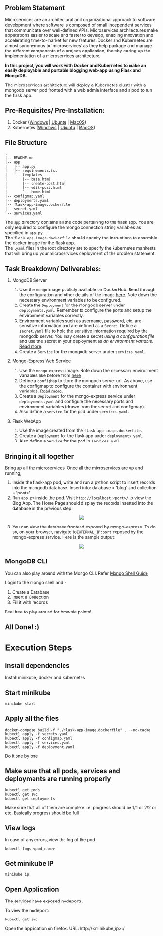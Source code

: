 ## Problem Statement
Microservices are an architectural and organizational approach to software development where software is composed of small independent services that communicate over well-defined APIs. Microservices architectures make applications easier to scale and faster to develop, enabling innovation and accelerating time-to-market for new features.
Docker and Kubernetes are almost synonymous to 'microservices' as they help package and manage the different components of a project/ application, thereby easing up the implementation of a microservices architecture.

**In this project, you will work with Docker and Kubernetes to make an easily deployable and portable blogging web-app using Flask and MongoDB.**  

The microservices architecture will deploy a Kubernetes cluster with a mongodb server pod fronted with a web admin interface and a pod to run the flask app.

## Pre-Requisites/ Pre-Installation:
1. Docker ([Windows](https://docs.docker.com/desktop/windows/install/) | [Ubuntu](https://docs.docker.com/engine/install/ubuntu/#:~:text=Install%20from%20a%20package&text=Go%20to%20https%3A%2F%2Fdownload,version%20you%20want%20to%20install) | [MacOS](https://docs.docker.com/desktop/mac/install/))
2. Kubernetes ([Windows](https://birthday.play-with-docker.com/kubernetes-docker-desktop/) | [Ubuntu](https://kubernetes.io/docs/tasks/tools/install-kubectl-linux/) | [MacOS](https://birthday.play-with-docker.com/kubernetes-docker-desktop/))

## File Structure
```
.
|-- README.md
|-- app
|   |-- app.py
|   |-- requirements.txt
|   `-- templates
|       |-- base.html
|       |-- create-post.html
|       |-- edit-post.html
|       `-- home.html
|-- configmap.yaml
|-- deployments.yaml
|-- flask-app-image.dockerfile
|-- secret.yaml
`-- services.yaml
```
The `app` directory contains all the code pertaining to the flask app. You are only required to configure the mongo connection string variables as specified in `app.py`.  
The `flask-app-image.dockerfile` should specify the insructions to assemble the docker image for the flask app.  
The `.yaml` files in the root directory are to specify the kubernetes manifests that will bring up your microservices deployment of the problem statement.

## Task Breakdown/ Deliverables:
1. MongoDB Server
    1. Use the `mongo` image publicly available on DockerHub. Read through the configuration and other details of the image [here](https://hub.docker.com/_/mongo). Note down the necessary environment variables to be configured.
    2. Create the `Deployment` for the mongodb server under `deployments.yaml`. Remember to configure the ports and setup the environment variables correctly.
    3. Environment variables such as username, password, etc. are sensitive information and are defined as a `Secret`. Define a `secret.yaml` file to hold the sensitive information required by the mongodb server. You may create a secret _using a configuration file_ and use the secret in your deployment as _an environment variable_.  [Read more](https://newrelic.com/blog/how-to-relic/how-to-use-kubernetes-secrets).
    4. Create a `Service` for the mongodb server under `services.yaml`.

2. Mongo-Express Web Service
    1. Use the `mongo-express` image. Note down the necessary environment variables like before from [here](https://hub.docker.com/_/mongo-express).
    2. Define a `configMap` to store the mongodb server url. As above, use the configmap to configure the container with environment variables. [Read more](https://kubernetes.io/docs/concepts/configuration/configmap/).
    3. Create a `Deployment` for the mongo-express service under `deployments.yaml` and configure the necessary ports and environment variables (drawn from the secret and configmap).
    4. Also define a `service` for the pod under `services.yaml`.

3.  Flask WebApp
    1. Use the image created from the `flask-app-image.dockerfile`.
    2. Create a `Deployment` for the flask app under `deployments.yaml`.
    3. Also define a `Service` for the pod in `services.yaml`.  

## Bringing it all together
Bring up all the microservices.
Once all the microservices are up and running,
1. Inside the flask-app pod, write and run a python script to insert records into the mongodb database. Insert into: database = 'blog' and collection = 'posts'.
2. Run `app.py` inside the pod. Visit `http://localhost:<port>/` to view the Blog App. The Home Page should display the records inserted into the database in the previous step.
<p align = "center">
    <img src = "https://user-images.githubusercontent.com/56164920/158070358-d37498a4-1712-4048-bf19-3dfc86a214ef.png"/>
</p>

3. You can view the database frontend exposed by mongo-express. To do so, on your browser, navigate to`EXTERNAL_IP:port` exposed by the mongo-express service. Here is the sample output:  

<p align = "center">
    <img src = "https://user-images.githubusercontent.com/56164920/158070411-3dff479d-ee7f-4eeb-b38f-92ccc221c6aa.png"/>
</p>

## MongoDB CLI
You can also play around with the Mongo CLI. Refer [Mongo Shell Guide](https://docs.mongodb.com/manual/reference/mongo-shell/)

Login to the mongo shell and -

1. Create a Database
2. Insert a Collection
3. Fill it with records

Feel free to play around for brownie points!

## All Done! :)



# Execution Steps

## Install dependencies
Install minikube, docker and kubernetes

## Start minikube

```script
minikube start
```

## Apply all the files

```script
docker-compose build -f "./flask-app-image.dockerfile" . --no-cache
kubectl apply -f secrets.yaml
kubectl apply -f configmap.yaml
kubectl apply -f services.yaml
kubectl apply -f deployment.yaml
```
Do it one by one

## Make sure that all pods, services and deployments are running properly

```script
kubectl get pods
kubectl get svc
kubectl get deployments
```

Make sure that all of them are complete i.e. progress should be 1/1 or 2/2 or etc. Basically progress should be full

## View logs
In case of any errors, view the log of the pod

```script
kubectl logs <pod_name>
```

## Get minikube IP

```script
minikube ip
```

## Open Application

The services have exposed nodeports.

To view the nodeport:

```script
kubectl get svc
```
Open the application on firefox.
URL: http://<minikube_ip>:<nodeport>/
